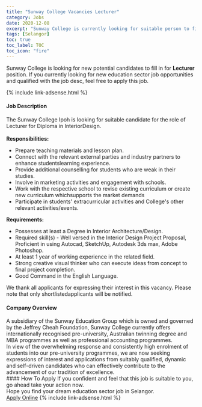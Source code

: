 ```yaml
---
title: "Sunway College Vacancies Lecturer" 
category: Jobs 
date: 2020-12-08 
excerpt: "Sunway College is currently looking for suitable person to fill in the Lecturer which positioned at Selangor" 
tags: [Selangor] 
toc: true 
toc_label: TOC 
toc_icon: "fire" 
--- 
```


<p>Sunway College is looking for new potential candidates to fill in for <b>Lecturer</b> position. If you currently looking for new education sector job opportunities and qualified with the job desc, feel free to apply this job.
</p>{% include link-adsense.html %} 
 <div><div><div><h4>Job Description</h4></div></div><div><div><span><div><div>The Sunway College Ipoh is looking for suitable candidate for the role of Lecturer for Diploma in InteriorDesign.</div><div><br><strong>Responsibilities:</strong></div><ul><li>Prepare teaching materials and lesson plan.</li><li>Connect with the relevant external parties and industry partners to enhance studentslearning experience.</li><li>Provide additional counselling for students who are weak in their studies.</li><li>Involve in marketing activities and engagement with schools.</li><li>Work with the respective school to revise existing curriculum or create new curriculum whichsupports the market demands</li><li>Participate in students' extracurricular activities and College's other relevant activities/events.</li></ul><div><strong>Requirements:</strong></div><ul><li>Possesses at least a Degree in Interior Architecture/Design.</li><li>Required skill(s) - Well versed in the Interior Design Project Proposal, Proficient in using Autocad, SketchUp, Autodesk 3ds max, Adobe Photoshop.</li><li>At least 1 year of working experience in the related field.</li><li>Strong creative visual thinker who can execute ideas from concept to final project completion.</li><li>Good Command in the English Language.</li></ul><div>We thank all applicants for expressing&#160;their interest in this vacancy. Please note that only shortlistedapplicants will be notified.</div></div></span></div></div></div> 
<div><div><div><h4>Company Overview</h4></div></div><div><div><span><div><div>
	A subsidiary of the Sunway Education Group which is owned and governed by the Jeffrey Cheah Foundation, Sunway College currently offers internationally recognised pre-university, Australian twinning degree and MBA programmes as well as professional accounting programmes.</div>
<div>
	In view of the overwhelming response and consistently high enrolment of students into our pre-university programmes, we are now seeking expressions of interest and applications from suitably qualified, dynamic and self-driven candidates who can effectively contribute to the advancement of our tradition of excellence.</div></div></span></div></div></div> 
#### How To Apply 
If you confident and feel that this job is suitable to you, go ahead take your action now. <br/> 
Hope you find your dream education sector job in Selangor. <br/> 
<a href="https://www.jobstreet.com.my/en/job/lecturer-4439228?jobId=jobstreet-my-job-4439228&sectionRank=1&token=0~408fea3f-4a63-4f18-9151-2c7cd8658c22&fr=SRP%20View%20In%20New%20Ta" class="btn btn--info" target="_blank" rel="nofollow noopenner">Apply Online</a> 
{% include link-adsense.html %} 